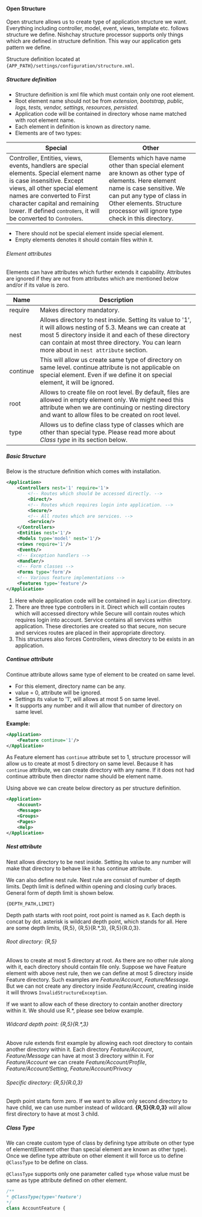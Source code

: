 #### Open Structure

Open structure allows us to create type of application structure we want. Everything including controller, model, event, views, template etc. follows structure we define. Nishchay structure processor supports only things which are defined in structure definition. This way our application gets pattern we define.

Structure definition located at `{APP_PATH}/settings/configuration/structure.xml`.

##### Structure definition

*   Structure definition is xml file which must contain only one root element.
*   Root element name should not be from _extension, bootstrap, public, logs, tests, vendor, settings, resources, persisted._
*   Application code will be contained in directory whose name matched with root element name.
*   Each element in definition is known as directory name.
*   Elements are of two types:


| Special| Other |
| -----|-----|
| Controller, Entities, views, events, handlers are special elements. Special element name is case insensitive. Except views, all other special element names are converted to First character capital and remaining lower. If defined <small>controllers</small>, it will be converted to <small>Controllers</small>. | Elements which have name other than special element are known as other type of elements. Here element name is case sensitive. We can put any type of class in Other elements. Structure processor will ignore type check in this directory.|


*   There should not be special element inside special element.
*   Empty elements denotes it should contain files within it. 

###### Element attributes

Elements can have attributes which further extends it capability. Attributes are ignored if they are not from attributes which are mentioned below and/or if its value is zero.

| Name| Description |
| -----|-----|
| require | Makes directory mandatory. |
| nest | Allows directory to nest inside. Setting its value to '1', it will allows nesting of 5.3. Means we can create at most 5 directory inside it and each of these directory can contain at most three directory. You can learn more about in `nest attribute` section. |
| continue | This will allow us create same type of directory on same level. continue attribute is not applicable on special element. Even if we define it on special element, it will be ignored. |
| root | Allows to create file on root level. By default, files are allowed in empty element only. We might need this attribute when we are continuing or nesting directory and want to allow files to be created on root level. |
| type | Allows us to define class type of classes which are other than special type. Please read more about _Class type_ in its section below. |

##### Basic Structure

Below is the structure definition which comes with installation.
```xml
<Application>
    <Controllers nest='1' require='1'>
        <!-- Routes which should be accessed directly. -->
        <Direct/>
        <!-- Routes which requires login into application. -->
        <Secure/>
        <!-- All routes which are services. -->
        <Service/>
    </Controllers>
    <Entities nest='1'/>
    <Models type='model' nest='1'/>
    <views require='1'/>
    <Events/>
    <!-- Exception handlers -->
    <Handler/>
    <!-- Form classes -->
    <Forms type='form'/>
    <!-- Various feature implementations -->
    <Features type='feature'/>
</Application>
```
1.  Here whole application code will be contained in `Application` directory.
2.  There are three type controllers in it. Direct which will contain routes which will accessed directory while Secure will contain routes which requires login into account. Service contains all services within application. These directories are created so that secure, non secure and services routes are placed in their appropriate directory.
3.  This structures also forces Controllers, views directory to be exists in an application.

##### Continue attribute

Continue attribute allows same type of element to be created on same level.

*   For this element, directory name can be any.
*   value = 0, attribute will be ignored.
*   Settings its value to '1', will allows at most 5 on same level.
*   It supports any number and it will allow that number of directory on same level.

**Example:**
```xml
<Application>
    <Feature continue='1'/>
</Application>
```
As Feature element has `continue` attribute set to 1, structure processor will allow us to create at most 5 directory on same level. Because it has  `continue` attribute, we can create directory with any name. If it does not had continue attribute then director name should be element name.

Using above we can create below directory as per structure definition.
```xml
<Application>
    <Account>
    <Message>
    <Groups>
    <Pages>
    <Help>
</Application>
```
##### Nest attribute

Nest allows directory to be nest inside. Setting its value to any number will make that directory to behave like it has continue attribute.

We can also define nest rule. Nest rule are consist of number of depth limits. Depth limit is defined within opening and closing curly braces. General form of depth limit is shown below.
```
{DEPTH_PATH,LIMIT}
```
Depth path starts with root point, root point is named as `R`. Each depth is concat by dot. asterisk is wildcard depth point, which stands for all. Here are some depth limits, {R,5}, {R,5}{R.*,3}, {R,5}{R.0,3}.

###### Root directory: {R,5}

Allows to create at most 5 directory at root. As there are no other rule along with it, each directory should contain file only. Suppose we have Feature element with above nest rule, then we can define at most 5 directory inside Feature directory. Such examples are _Feature/Account_, _Feature/Message_. But we can not create any directory inside _Feature/Account_, creating inside it will throws `InvalidStructureException`.

If we want to allow each of these directory to contain another directory within it. We should use R.*, please see below example.

###### Widcard depth point: {R,5}{R.*,3}

Above rule extends first example by allowing each root directory to contain another directory within it. Each directory _Feature/Account_, _Feature/Message_ can have at most 3 directory within it. For _Feature/Account_ we can create _Feature/Account/Profile_, _Feature/Account/Setting_, _Feature/Account/Privacy_

###### Specific directory: {R,5}{R.0,3}

Depth point starts form zero. If we want to allow only second directory to have child, we can use number instead of wildcard. **{R,5}{R.0,3}** will allow first directory to have at most 3 child.

##### Class Type

We can create custom type of class by defining type attribute on other type of element(Element other than special element are known as other type). Once we define type attribute on other element it will force us to define `@ClassType` to be define on class.

`@ClassType` supports only one parameter called `type` whose value must be same as type attribute defined on other element.
```php
/**
* @ClassType(type='feature')
*/
class AccountFeature {
```
